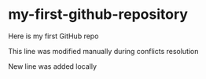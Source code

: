 # my-first-github-repository
Here is my first GitHub repo

This line was modified manually during conflicts resolution

New line was added locally
